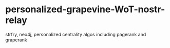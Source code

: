 # personalized-grapevine-WoT-nostr-relay
strfry, neo4j, personalized centrality algos including pagerank and graperank

